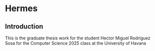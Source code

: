 # Hermes

## Introduction

This is the graduate thesis work for the student Hector Miguel Rodriguez Sosa for the Computer Science 2025 class at the
University of Havana